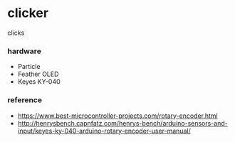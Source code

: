 clicker
===

clicks


### hardware
- Particle
- Feather OLED
- Keyes KY-040


### reference
- https://www.best-microcontroller-projects.com/rotary-encoder.html
- http://henrysbench.capnfatz.com/henrys-bench/arduino-sensors-and-input/keyes-ky-040-arduino-rotary-encoder-user-manual/
